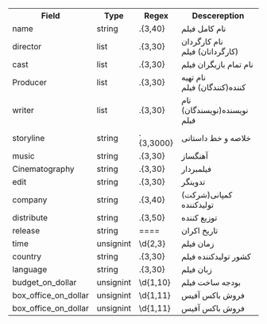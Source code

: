  <table>
  <tr>
    <th>Field</th>
    <th>Type</th>
    <th>Regex</th>
    <th>Descereption</th>
  </tr>
 
  <tr>
    <td>name</td>
    <td>string</td>
    <td>.{3,40}</td>
    <td>
    نام کامل فیلم
    </td>
  </tr>
 
 
  <tr>
    <td>director</td>
    <td>list</td>
    <td>.{3,30}</td>
    <td>
    نام کارگردان (کارگردانان) فیلم
    </td>
  </tr>
 
 
  <tr>
    <td>cast</td>
    <td>list</td>
    <td>.{3,30}</td>
    <td>
    نام تمام بازیگران فیلم
    </td>
  </tr>


  <tr>
    <td>Producer</td>
    <td>list</td>
    <td>.{3,30}</td>
    <td>
     نام تهیه کننده(کنندگان) فیلم 
    </td>
  </tr>


  <tr>
    <td>writer</td>
    <td>list</td>
    <td>.{3,30}</td>
    <td>
     نام نویسنده(نویسندگان) فیلم 
    </td>
  </tr>



  <tr>
    <td>storyline</td>
    <td>string</td>
    <td>.{3,3000}</td>
    <td>
     خلاصه و خط داستانی 
    </td>
  </tr>



  <tr>
    <td>music</td>
    <td>string</td>
    <td>.{3,30}</td>
    <td>
     آهنگساز 
    </td>
  </tr>
 
 
  <tr>
    <td>Cinematography</td>
    <td>string</td>
    <td>.{3,30}</td>
    <td>
     فیلمبردار 
    </td>
  </tr>
 
 
  <tr>
    <td>edit</td>
    <td>string</td>
    <td>.{3,30}</td>
    <td>
     تدوینگر 
    </td>
  </tr>
 
 
 
  <tr>
    <td>company</td>
    <td>string</td>
    <td>.{3,40}</td>
    <td>
     کمپانی(شرکت) تولیدکننده 
    </td>
  </tr>
 
 
 
 
  <tr>
    <td>distribute</td>
    <td>string</td>
    <td>.{3,50}</td>
    <td>
     توزیع کننده 
    </td>
  </tr>
 
 
  <tr>
    <td>release</td>
    <td>string</td>
    <td>====</td>
    <td>
     تاریخ اکران 
    </td>
  </tr>
 
 
  <tr>
    <td>time</td>
    <td>unsignint</td>
    <td>\d{2,3}</td>
    <td>
     زمان فیلم 
    </td>
  </tr>
 
 
  <tr>
    <td>country</td>
    <td>string</td>
    <td>.{3,30}</td>
    <td>
    کشور تولیدکننده فیلم 
    </td>
  </tr>
 
 
  <tr>
    <td>language</td>
    <td>string</td>
    <td>.{3,30}</td>
    <td>
    زبان فیلم 
    </td>
  </tr>
 
 
  <tr>
    <td>budget_on_dollar</td>
    <td>unsignint</td>
    <td>\d{1,10}</td>
    <td>
    بودجه ساخت فیلم 
    </td>
  </tr>
 
 
  <tr>
    <td>box_office_on_dollar</td>
    <td>unsignint</td>
    <td>\d{1,11}</td>
    <td>
    فروش باکس آفیس 
    </td>
  </tr>
 
 
 
 
  <tr>
    <td>box_office_on_dollar</td>
    <td>unsignint</td>
    <td>\d{1,11}</td>
    <td>
    فروش باکس آفیس 
    </td>
  </tr>
 
 </table>
